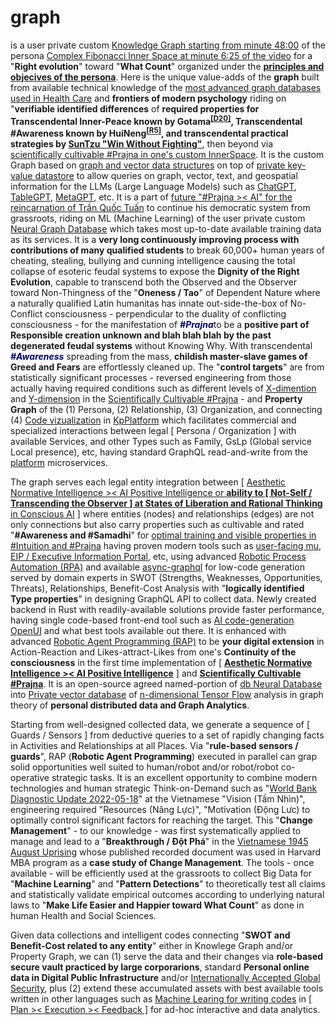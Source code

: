 # graph

is a user private custom <a href="https://www.youtube.com/watch?v=RVFj88i63rU" target="_blank">Knowledge Graph starting from minute 48:00</a> of the persona <a href="https://www.youtube.com/watch?v=ghxQA3vvhsk" target="_blank">Complex Fibonacci Inner Space at minute 6:25 of the video</a> for a "<b>Right evolution</b>" toward "<b>What Count</b>" organized under the <b><a href="https://www.youtube.com/watch?v=Ei-pYtYS6UY" target="_blank">principles and objecives of the persona</a></b>. Here is the unique value-adds of the <b>graph</b> built from available technical knowledge of the <a href="https://www.youtube.com/watch?v=CHcNy5gEtLg" target="_blank">most advanced graph databases used in Health Care</a> and <b>frontiers of modern psychology</b> riding on "<b>verifiable identified differences</b> of <b>required properties for Transcendental Inner-Peace known by Gotama<sup><a href="https://blog.khaiphong.io/2023/09/references.html#D20" target="_blank">[D20]</a></sup>, Transcendental #Awareness known by HuiNeng<sup><a href="https://blog.khaiphong.io/2023/09/references.html#R5" target="_blank">[R5]</a></sup>, and transcendental practical strategies by <a href="https://en.wikipedia.org/wiki/Sun_Tzu">SunTzu "Win Without Fighting"</a></b>, then beyond via <a href="https://blog.khaiphong.io/2023/09/preface.html" target="_blank">scientifically cultivable #Prajna in one's custom InnerSpace</a>.  It is the custom Graph based on <a href="https://github.com/khaiphong/db/" target="_blank">graph and vector data structures</a> on top of <a href="https://github.com/tikv/agatedb" target="_blank">private key-value datastore</a> to allow queries on graph, vector, text, and geospatial information for the LLMs (Large Language Models) such as <a href="https://www.youtube.com/watch?v=osTGlTAfdWk" target="_blank">ChatGPT</a>, <a href="https://www.arxiv-vanity.com/papers/2307.08674/" target="_blank">TableGPT</a>, <a href="https://github.com/geekan/MetaGPT" target="_blank">MetaGPT</a>, etc. It is a part of <a href="https://www.youtube.com/watch?v=vUuB6RNUGx0" target="_blank">future <a href="https://www.youtube.com/watch?v=3HsuEjN8dSc" target="_blank">"#Prajna &gt;&lt; AI" for the reincarnation of Trần Quốc Tuấn</a> to continue his democratic system from grassroots, riding on ML (Machine Learning) of the user private custom <a href="https://github.com/khaiphong/db/" target="_blank">Neural Graph Database</a> which takes most up-to-date available training data as its services. It is a <b>very long continuously improving process with contributions of many qualified students</b> to break 60,000+ human years of cheating, stealing, bullying and cunning intelligence causing the total collapse of esoteric feudal systems to expose the <b>Dignity of the Right Evolution</b>, capable to transcend both the Observed and the Observer toward Non-Thingness of the "<b>Oneness / Tao</b>" of Dependent Nature where a naturally qualified Latin humanitas has innate out-side-the-box of No-Conflict consciousness - perpendicular to the duality of conflicting consciousness - for the manifestation of <span style="color: #000070; font-style: italic; font-weight: bold; ">#Prajna</span>to be a <b>positive part of Responsible creation unknown and blah blah blah by the past degenerated feudal systems</b> without Knowing Why. With transcendental <span style="color: #000070; font-style: italic; font-weight: bold; ">#Awareness</span> spreading from the mass, <b>childish master-slave games of Greed and Fears</b> are effortlessly cleaned up. The "<b>control targets</b>" are from statistically significant processes - reversed engineering from those actually having required conditions such as different levels of <a href="https://blog.khaiphong.io/2023/09/awareness.html#Section_1" target="_blank">X-dimention</a> and <a href="https://blog.khaiphong.io/2023/09/empty-content-transcendental-inner-peace.html#Section_3" target="_blank">Y-dimension</a> in the <a href="https://blog.khaiphong.io/2023/09/list-of-figures-and-tables.html#Figure_2" target="_blank">Scientifically Cultivable #Prajna</a> - and <b>Property Graph</b> of the (1) Persona, (2) Relationship, (3) Organization, and connecting (4) <a href="https://lib.rs/crates/rust_code_visualizer" target="_blank">Code vizualization</a> in <a href="https://github.com/khaiphong/KpPlatform/" target="_blank">KpPlatform</a> which facilitates commercial and specialized interactions between legal [ Persona / Organization ] with available Services, and other Types such as Family, GsLp (Global service Local presence), etc, having standard GraphQL read-and-write from the <a href="https://github.com/khaiphong/platform/" target="_blank">platform</a> microservices.

The graph serves each legal entity integration between [ <a href="https://www.youtube.com/watch?v=xvNvj7ku5pY" target="_blank">Aesthetic Normative Intelligence &gt;&lt; AI Positive Intelligence or <b>ability to [ Not-Self / Transcending the Observer ] at <u>States of Liberation</u> and Rational Thinking</b> in Conscious AI</a> ] where entities (nodes) and relationships (edges) are not only connections but also carry properties such as cultivable and rated "<b>#Awareness and #Samadhi</b>" for <a href="https://www.youtube.com/watch?v=9o8wqs-LdDk" target="_blank">optimal training and visible properties in #Intuition and #Prajna</a> having proven modern tools such as <a href="https://github.com/khaiphong/mu/" target="_blank">user-facing mu</a>, <a href="https://github.com/khaiphong/eip/" target="_blank">EIP / Executive Information Portal</a>, etc, using advanced <a href="https://en.wikipedia.org/wiki/Robotic_process_automation" target="_blank">Robotic Process Automation (RPA)</a> and available <a href="https://github.com/async-graphql/async-graphql" target="_blank">async-graphql</a> for low-code generation served by domain experts in SWOT (Strengths, Weaknesses, Opportunities, Threats), Relationships, Benefit-Cost Analysis with "<b>logically identified Type properties</b>" in designing GraphQL API to collect data. Newly created backend in Rust with readily-available solutions provide faster performance, having single code-based front-end tool such as <a href="https://www.youtube.com/watch?v=ki5eitE0UXE" target="_blank">AI code-generation OpenUI</a> and what best tools available out there. It is enhanced with advanced <a href="http://www.doc.ic.ac.uk/~klc/icra.pdf" target="_blank">Robotic Agent Programming (RAP)</a> to be <b>your digital extension</b> in Action-Reaction and Likes-attract-Likes from one's <b>Continuity of the consciousness</b> in the first time implementation of [ <a href="https://blog.khaiphong.io/2023/09/nature-of-things.html#Section_2.1" target="_blank"><b>Aesthetic Normative Intelligence &gt;&lt; AI Positive Intelligence</b></a> ] and <a href="https://blog.khaiphong.io/2023/09/list-of-figures-and-tables.html#Figure_2" target="_blank"><b>Scientifically Cultivable #Prajna</b></a>. It is an open-source agreed named-portion of <a href="https://github.com/khaiphong/db/" target="_blank">db Neural Database</a> into <a href="https://www.youtube.com/watch?v=CUudy4hNED8" target="_blank">Private vector database</a> of <a href="https://github.com/tensorflow" target="_blank">n-dimensional Tensor Flow</a> analysis in graph theory of <b>personal distributed data and Graph Analytics</b>.

Starting from well-designed collected data, we generate a sequence of [ Guards / Sensors ] from deductive queries to a set of rapidly changing facts in Activities and Relationships at all Places. Via "<b>rule-based sensors / guards</b>", RAP (<b>Robotic Agent Programming</b>) executed in parallel can grap solid opportunities well suited to human/robot and/or robot/robot co-operative strategic tasks. It is an excellent opportunity to combine modern technologies and human strategic Think-on-Demand such as "<a href="https://documents1.worldbank.org/curated/en/990091640036715580/pdf/How-Will-Viet-Nam-Blossom-Reforming-Institutions-for-Effective-Implementation-Systematic-Country-Diagnostic-Update-2021.pdf" target="_blank">World Bank Diagnostic Update 2022-05-18</a>" at the Vietnamese "Vision (Tầm Nhìn)", engineering required "Resources (Năng Lực)", "Motivation (Động Lưc) to optimally control significant factors for reaching the target. This "<b>Change Management</b>" - to our knowledge - was first systematically applied to manage and lead to a "<b>Breakthrough / Đột Phá</b>" in the <a href="https://www.marxists.org/archive/truong-chinh/1946/august-1946-revolution.pdf" target="_blank">Vietnamese 1945 August Uprising</a> whose published recorded document was used in Harvard MBA program as a <b>case study of Change Management</b>. The tools - once available - will be efficiently used at the grassroots to collect Big Data for "<b>Machine Learning</b>" and "<b>Pattern Detections</b>" to theoretically test all claims and statistically validate empirical outcomes according to underlying natural laws to "<b>Make Life Easier and Happier toward What Count</b>" as done in human Health and Social Sciences.

Given data collections and intelligent codes connecting "<b>SWOT and Benefit-Cost related to any entity</b>" either in Knowlege Graph and/or Property Graph, we can (1) serve the data and their changes via <b>role-based secure vault practiced by large corporarions</b>, standard <b>Personal online data in Digital Public Infrastructure</b> and/or <a href="https://global.chinadaily.com.cn/a/202206/07/WS629f03d1a310fd2b29e61335.html" target="_blank">Internationally Accepted Global Security</a>, plus (2) extend these accumulated assets with best available tools written in other languages such as <a href="https://www.youtube.com/watch?v=8ra5bf1ujwo" target="_blank">Machine Learing for writing codes</a> in <a href="https://github.com/khaiphong/eip/" target="_blank">[ Plan &gt;&lt; Execution &gt;&lt; Feedback ]</a> for ad-hoc interactive and data analytics.
